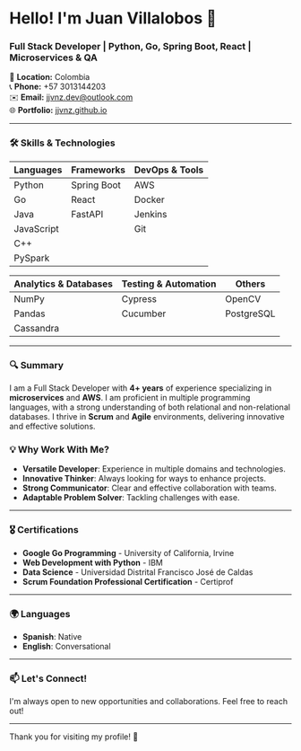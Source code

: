 # Hello! I'm Juan Villalobos 👋

### Full Stack Developer | Python, Go, Spring Boot, React | Microservices & QA

📍 **Location:** Colombia  
📞 **Phone:** +57 3013144203  
✉️ **Email:** [jjvnz.dev@outlook.com](mailto:jjvnz.dev@outlook.com)  
🌐 **Portfolio:** [jjvnz.github.io](https://jjvnz.github.io/)  

---

### 🛠️ Skills & Technologies

| **Languages**         | **Frameworks**           | **DevOps & Tools**        |
|-----------------------|--------------------------|----------------------------|
| Python                | Spring Boot              | AWS                        |
| Go                    | React                    | Docker                     |
| Java                  | FastAPI                  | Jenkins                    |
| JavaScript            |                          | Git                        |
| C++                   |                          |                            |
| PySpark               |                          |                            |

| **Analytics & Databases** | **Testing & Automation** | **Others**               |
|---------------------------|--------------------------|--------------------------|
| NumPy                     | Cypress                  | OpenCV                   |
| Pandas                    | Cucumber                 | PostgreSQL               |
| Cassandra                 |                          |                          |

---

### 🔍 Summary

I am a Full Stack Developer with **4+ years** of experience specializing in **microservices** and **AWS**. I am proficient in multiple programming languages, with a strong understanding of both relational and non-relational databases. I thrive in **Scrum** and **Agile** environments, delivering innovative and effective solutions.

### 💡 Why Work With Me?
- **Versatile Developer**: Experience in multiple domains and technologies.
- **Innovative Thinker**: Always looking for ways to enhance projects.
- **Strong Communicator**: Clear and effective collaboration with teams.
- **Adaptable Problem Solver**: Tackling challenges with ease.

---

### 🎖️ Certifications
- **Google Go Programming** - University of California, Irvine
- **Web Development with Python** - IBM
- **Data Science** - Universidad Distrital Francisco José de Caldas
- **Scrum Foundation Professional Certification** - Certiprof

---

### 🌍 Languages
- **Spanish**: Native
- **English**: Conversational

---

### 📫 Let's Connect!
I'm always open to new opportunities and collaborations. Feel free to reach out!

---

Thank you for visiting my profile! 🚀
